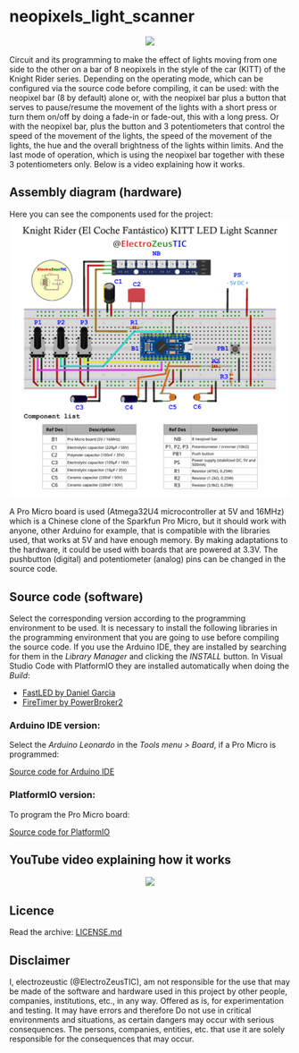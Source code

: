 neopixels_light_scanner
=============================
<p align="center">
    <img src="images/demoNLS480.gif">
</p>


Circuit and its programming to make the effect of lights moving from one side to the other on a bar of 8 neopixels in the style of the car (KITT) of the Knight Rider series.
Depending on the operating mode, which can be configured via the source code before compiling, it can be used: with the neopixel bar (8 by default) alone or,
with the neopixel bar plus a button that serves to pause/resume the movement of the lights with a short press or turn them on/off by doing a
fade-in or fade-out, this with a long press. Or with the neopixel bar, plus the button and 3 potentiometers that control the speed of the movement of the lights, the
speed of the movement of the lights, the hue and the overall brightness of the lights within limits. And the last mode of
operation, which is using the neopixel bar together with these 3 potentiometers only. Below is a video explaining how it works.

## Assembly diagram (hardware)
Here you can see the components used for the project:
![MONTAJE](images/assembly.png)

A Pro Micro board is used (Atmega32U4 microcontroller at 5V and 16MHz) which is a Chinese clone of the Sparkfun Pro Micro, but it should work with anyone, other Arduino for example, that is compatible with the libraries used, that works at 5V and have enough memory. By making adaptations to the hardware, it could be used with boards that are powered at 3.3V. The pushbutton (digital) and potentiometer (analog) pins can be changed in the source code.

## Source code (software)
Select the corresponding version according to the programming environment to be used.
It is necessary to install the following libraries in the programming environment that you are going to use before compiling the source code. If you use the Arduino IDE, they are installed by searching for them in the *Library Manager* and clicking the *INSTALL* button. In Visual Studio Code with PlatformIO they are installed automatically
when doing the *Build*:

* [FastLED by Daniel Garcia](https://github.com/FastLED/FastLED)
* [FireTimer by PowerBroker2](https://github.com/PowerBroker2/FireTimer)

### Arduino IDE version:
Select the *Arduino Leonardo* in the *Tools menu > Board*, if a Pro Micro is programmed:

[Source code for Arduino IDE](ArduinoIDE/)

### PlatformIO version:
To program the Pro Micro board:

[Source code for PlatformIO](PlatformIO/)

## YouTube video explaining how it works

<div align="center">
      <a href="https://www.youtube.com/watch?v=k_aON715wnU">
         <img src="https://img.youtube.com/vi/k_aON715wnU/0.jpg" style="width:75%;">
      </a>
</div>

## Licence
Read the archive: [LICENSE.md](./LICENSE.md)

## Disclaimer
I, electrozeustic (@ElectroZeusTIC), am not responsible for the use that may be made of the software and hardware used in this project by other people, companies, institutions, etc., in any way.
Offered as is, for experimentation and testing. It may have errors and therefore Do not use in critical environments and situations, as certain dangers may occur with serious consequences. The persons, companies, entities, etc. that use it are solely responsible for the consequences that may occur.
